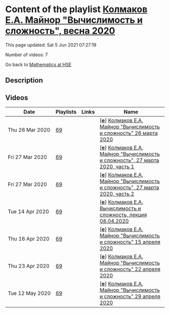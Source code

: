 # Content of the playlist [Колмаков Е.А. Майнор "Вычислимость и сложность", весна 2020](https://youtube.com/playlist?list=PLq3E5oubNNoBqtLtbN0mFYia45KJej6ol)

This page updated: Sat 5 Jun 2021 07:27:19

Number of videos: 7

Go back to [Mathematics at HSE](./README.md)

## Description



## Videos

|Date|Playlists|Links|Name|
|---|---|---|---|
| Thu&nbsp;26&nbsp;Mar&nbsp;2020 | [69](./playlists/69.md "Колмаков Е.А. Майнор \"Вычислимость и сложность\", весна 2020") |  | [[**e**](https://studio.youtube.com/video/fY9_WTmvN9k/edit)] [Колмаков Е.А. Майнор "Вычислимость и сложность"  26 марта 2020](https://youtube.com/watch?v=fY9_WTmvN9k&list=PLq3E5oubNNoBqtLtbN0mFYia45KJej6ol "Видеозапись 1-ая") |
| Fri&nbsp;27&nbsp;Mar&nbsp;2020 | [69](./playlists/69.md "Колмаков Е.А. Майнор \"Вычислимость и сложность\", весна 2020") |  | [[**e**](https://studio.youtube.com/video/LHtzfNPDWRM/edit)] [Колмаков Е.А. Майнор "Вычислимость и сложность", 27 марта 2020, часть 1](https://youtube.com/watch?v=LHtzfNPDWRM&list=PLq3E5oubNNoBqtLtbN0mFYia45KJej6ol "видеозапись 2") |
| Fri&nbsp;27&nbsp;Mar&nbsp;2020 | [69](./playlists/69.md "Колмаков Е.А. Майнор \"Вычислимость и сложность\", весна 2020") |  | [[**e**](https://studio.youtube.com/video/gFhOjd0IWEU/edit)] [Колмаков Е.А. Майнор "Вычислимость и сложность", 27 марта 2020, часть 2](https://youtube.com/watch?v=gFhOjd0IWEU&list=PLq3E5oubNNoBqtLtbN0mFYia45KJej6ol "видеозапись 3") |
| Tue&nbsp;14&nbsp;Apr&nbsp;2020 | [69](./playlists/69.md "Колмаков Е.А. Майнор \"Вычислимость и сложность\", весна 2020") |  | [[**e**](https://studio.youtube.com/video/xVyrtEVNfrM/edit)] [Колмаков Е.А. Вычислимость и сложность, лекция 08.04.2020](https://youtube.com/watch?v=xVyrtEVNfrM&list=PLq3E5oubNNoBqtLtbN0mFYia45KJej6ol "") |
| Thu&nbsp;16&nbsp;Apr&nbsp;2020 | [69](./playlists/69.md "Колмаков Е.А. Майнор \"Вычислимость и сложность\", весна 2020") |  | [[**e**](https://studio.youtube.com/video/IGYdrjx7Jzc/edit)] [Колмаков Е.А. Майнор "Вычислимость и сложность" 15 апреля 2020](https://youtube.com/watch?v=IGYdrjx7Jzc&list=PLq3E5oubNNoBqtLtbN0mFYia45KJej6ol "") |
| Thu&nbsp;23&nbsp;Apr&nbsp;2020 | [69](./playlists/69.md "Колмаков Е.А. Майнор \"Вычислимость и сложность\", весна 2020") |  | [[**e**](https://studio.youtube.com/video/jw2LkNBfZfM/edit)] [Колмаков Е.А. Майнор "Вычислимость и сложность" 22 апреля 2020](https://youtube.com/watch?v=jw2LkNBfZfM&list=PLq3E5oubNNoBqtLtbN0mFYia45KJej6ol "") |
| Tue&nbsp;12&nbsp;May&nbsp;2020 | [69](./playlists/69.md "Колмаков Е.А. Майнор \"Вычислимость и сложность\", весна 2020") |  | [[**e**](https://studio.youtube.com/video/QmLFLG5LbKU/edit)] [Колмаков Е.А. Майнор "Вычислимость и сложность" 29 апреля 2020](https://youtube.com/watch?v=QmLFLG5LbKU&list=PLq3E5oubNNoBqtLtbN0mFYia45KJej6ol "") |
